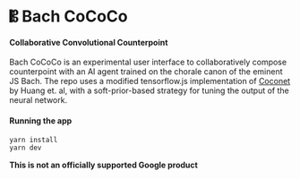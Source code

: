 # 𝄡 Bach CoCoCo

#### Collaborative Convolutional Counterpoint

Bach CoCoCo is an experimental user interface to collaboratively compose counterpoint with an AI agent trained on the chorale canon of the eminent JS Bach. The repo uses a modified tensorflow.js implementation of [Coconet](https://magenta.tensorflow.org/coconet) by Huang et. al, with a soft-prior-based strategy for tuning the output of the neural network.

#### Running the app
```bash
yarn install
yarn dev
```

**This is not an officially supported Google product**
